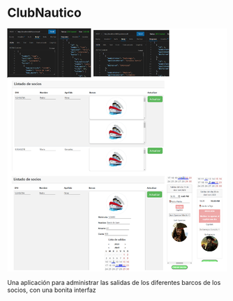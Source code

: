# ClubNautico

![Imagen demo](demo.png)

Una aplicación para administrar las salidas de los diferentes barcos de los socios, con una bonita interfaz
